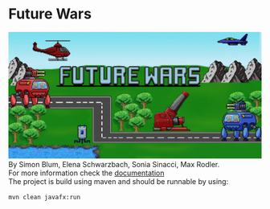 # Future Wars

![Future Wars](src/main/resources/org/itdhbw/futurewars/textures/other/Splash_Art.jpg)
By Simon Blum, Elena Schwarzbach, Sonia Sinacci, Max Rodler.
<br>
For more information check the [documentation](https://dhbwprojectsit23.github.io/JavaGame/starter-topic.html)
<br>
The project is build using maven and should be runnable by using:

```shell
mvn clean javafx:run
```
